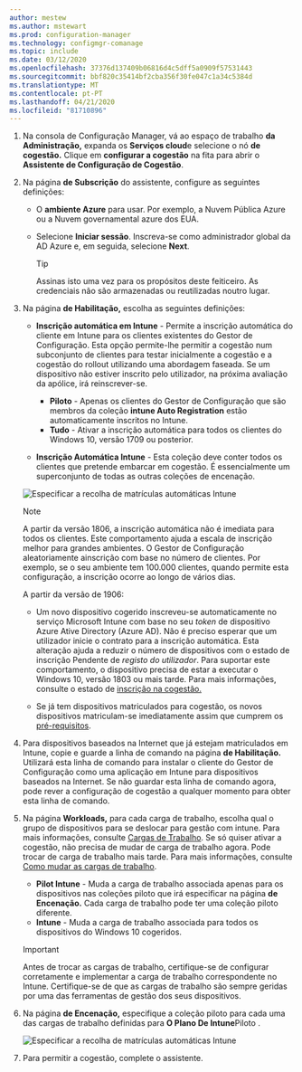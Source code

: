 ```yaml
---
author: mestew
ms.author: mstewart
ms.prod: configuration-manager
ms.technology: configmgr-comanage
ms.topic: include
ms.date: 03/12/2020
ms.openlocfilehash: 37376d137409b06816d4c5dff5a0909f57531443
ms.sourcegitcommit: bbf820c35414bf2cba356f30fe047c1a34c5384d
ms.translationtype: MT
ms.contentlocale: pt-PT
ms.lasthandoff: 04/21/2020
ms.locfileid: "81710896"
---
```

<!--3555750 FKA 1357954 --Don't apply H2/H3 in this include file since they are context driven by article-->
1. Na consola de Configuração Manager, vá ao espaço de trabalho **da Administração,** expanda os **Serviços cloud**e selecione o nó **de cogestão.** Clique em **configurar a cogestão** na fita para abrir o **Assistente de Configuração de Cogestão**.

2. Na página **de Subscrição** do assistente, configure as seguintes definições:

    - O **ambiente Azure** para usar. Por exemplo, a Nuvem Pública Azure ou a Nuvem governamental azure dos EUA.<!--4075452-->  

    - Selecione **Iniciar sessão**. Inscreva-se como administrador global da AD Azure e, em seguida, selecione **Next**.  

        > [!TIP]
        > Assinas isto uma vez para os propósitos deste feiticeiro. As credenciais não são armazenadas ou reutilizadas noutro lugar.

3. Na página **de Habilitação,** escolha as seguintes definições:

   - **Inscrição automática em Intune** - Permite a inscrição automática do cliente em Intune para os clientes existentes do Gestor de Configuração. Esta opção permite-lhe permitir a cogestão num subconjunto de clientes para testar inicialmente a cogestão e a cogestão do rollout utilizando uma abordagem faseada. Se um dispositivo não estiver inscrito pelo utilizador, na próxima avaliação da apólice, irá reinscrever-se. <!--3330596-->

      - **Piloto** - Apenas os clientes do Gestor de Configuração que são membros da coleção **intune Auto Registration** estão automaticamente inscritos no Intune.
      - **Tudo** - Ativar a inscrição automática para todos os clientes do Windows 10, versão 1709 ou posterior.

   - **Inscrição Automática Intune** - Esta coleção deve conter todos os clientes que pretende embarcar em cogestão. É essencialmente um superconjunto de todas as outras coleções de encenação.

   ![Especificar a recolha de matrículas automáticas Intune ](../media/3555750-co-management-onboarding-enablement.png)

      > [!Note]  
      > A partir da versão 1806, a inscrição automática não é imediata para todos os clientes. Este comportamento ajuda a escala de inscrição melhor para grandes ambientes. O Gestor de Configuração aleatoriamente ainscrição com base no número de clientes. Por exemplo, se o seu ambiente tem 100.000 clientes, quando permite esta configuração, a inscrição ocorre ao longo de vários dias.<!--1358003-->  
      >
      > A partir da versão de 1906:
      >
      > - Um novo dispositivo cogerido inscreveu-se automaticamente no serviço Microsoft Intune com base no seu *token* de dispositivo Azure Ative Directory (Azure AD). Não é preciso esperar que um utilizador inicie o contrato para a inscrição automática. Esta alteração ajuda a reduzir o número de dispositivos com o estado de inscrição Pendente de *registo do utilizador*.<!-- 4454491 --> Para suportar este comportamento, o dispositivo precisa de estar a executar o Windows 10, versão 1803 ou mais tarde. Para mais informações, consulte o estado de [inscrição na cogestão.](../how-to-monitor.md#co-management-enrollment-status)
      >
      > - Se já tem dispositivos matriculados para cogestão, os novos dispositivos matriculam-se imediatamente assim que cumprem os [pré-requisitos](../overview.md#prerequisites).<!--4321130-->

4. Para dispositivos baseados na Internet que já estejam matriculados em Intune, copie e guarde a linha de comando na página **de Habilitação.** Utilizará esta linha de comando para instalar o cliente do Gestor de Configuração como uma aplicação em Intune para dispositivos baseados na Internet. Se não guardar esta linha de comando agora, pode rever a configuração de cogestão a qualquer momento para obter esta linha de comando.

5. Na página **Workloads,** para cada carga de trabalho, escolha qual o grupo de dispositivos para se deslocar para gestão com intune. Para mais informações, consulte [Cargas de Trabalho](../workloads.md). Se só quiser ativar a cogestão, não precisa de mudar de carga de trabalho agora. Pode trocar de carga de trabalho mais tarde. Para mais informações, consulte [Como mudar as cargas de trabalho](../how-to-switch-workloads.md).  

    - **Pilot Intune** - Muda a carga de trabalho associada apenas para os dispositivos nas coleções piloto que irá especificar na página **de Encenação.** Cada carga de trabalho pode ter uma coleção piloto diferente.
    - **Intune** - Muda a carga de trabalho associada para todos os dispositivos do Windows 10 cogeridos.  

    > [!Important]
    > Antes de trocar as cargas de trabalho, certifique-se de configurar corretamente e implementar a carga de trabalho correspondente no Intune. Certifique-se de que as cargas de trabalho são sempre geridas por uma das ferramentas de gestão dos seus dispositivos.  

6. Na página **de Encenação,** especifique a coleção piloto para cada uma das cargas de trabalho definidas para **O Plano De Intune**Piloto .

   ![Especificar a recolha de matrículas automáticas Intune ](../media/3555750-co-management-onboarding-staging.png)

7. Para permitir a cogestão, complete o assistente.

